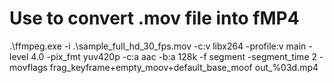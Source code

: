 # Use to convert .mov file into fMP4

.\ffmpeg.exe -i .\sample_full_hd_30_fps.mov -c:v libx264 -profile:v main -level 4.0 -pix_fmt yuv420p -c:a aac -b:a 128k -f segment -segment_time 2 -movflags frag_keyframe+empty_moov+default_base_moof out_%03d.mp4
